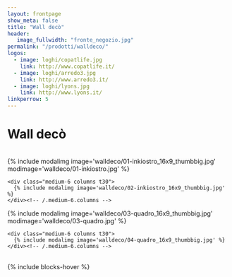 ```yaml
---
layout: frontpage
show_meta: false
title: "Wall decò"
header:
   image_fullwidth: "fronte_negozio.jpg"
permalink: "/prodotti/walldeco/"
logos:
  - image: loghi/copatlife.jpg
    link: http://www.copatlife.it/
  - image: loghi/arredo3.jpg
    link: http://www.arredo3.it/
  - image: loghi/lyons.jpg
    link: http://www.lyons.it/
linkperrow: 5
---
```

# Wall decò

<br>

<div class="row">
    <div class="medium-6 columns t30">
      {% include modalimg image='walldeco/01-inkiostro_16x9_thumbbig.jpg' modimage='walldeco/01-inkiostro.jpg' %}
    </div><!-- /.medium-6.columns -->

    <div class="medium-6 columns t30">
      {% include modalimg image='walldeco/02-inkiostro_16x9_thumbbig.jpg' %}
    </div><!-- /.medium-6.columns -->
</div><!-- /.row -->

<div class="row">
    <div class="medium-6 columns t30">
      {% include modalimg image='walldeco/03-quadro_16x9_thumbbig.jpg' modimage='walldeco/03-quadro.jpg' %}
    </div><!-- /.medium-6.columns -->

    <div class="medium-6 columns t30">
      {% include modalimg image='walldeco/04-quadro_16x9_thumbbig.jpg' %}
    </div><!-- /.medium-6.columns -->
</div><!-- /.row -->

<br>
{% include blocks-hover %}